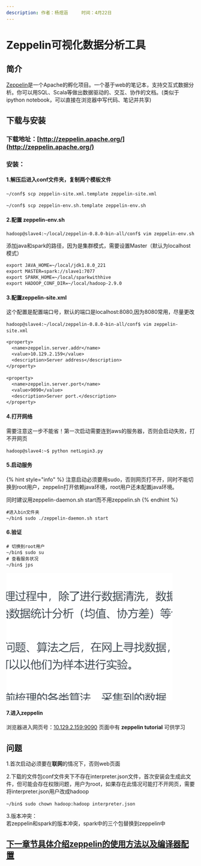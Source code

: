 ```yaml
---
description: 作者：杨煜涵     时间：4月22日
---
```


# Zeppelin可视化数据分析工具

## 简介

 [Zeppelin](https://blog.csdn.net/laozhaokun/article/details/44803061)是一个Apache的孵化项目。一个基于web的笔记本，支持交互式数据分析。你可以用SQL、Scala等做出数据驱动的、交互、协作的文档。\(类似于ipython notebook，可以直接在浏览器中写代码、笔记并共享\)

## 下载与安装

### 下载地址：[http://zeppelin.apache.org/](http://zeppelin.apache.org/)

### 安装：

#### 1.解压后进入conf文件夹，复制两个模板文件

`~/conf$ scp zeppelin-site.xml.template zeppelin-site.xml` 

`~/conf$ scp zeppelin-env.sh.template zeppelin-env.sh`

#### 2.配置 zeppelin-env.sh

`hadoop@slave4:~/local/zeppelin-0.8.0-bin-all/conf$ vim zeppelin-env.sh`

添加java和spark的路径，因为是集群模式，需要设置Master（默认为localhost模式）

```text
export JAVA_HOME=~/local/jdk1.8.0_221
export MASTER=spark://slave1:7077
export SPARK_HOME=~/local/sparkwithhive
export HADOOP_CONF_DIR=~/local/hadoop-2.9.0
```

#### 3.配置zeppelin-site.xml

这个配置是配置端口号，默认的端口是localhost:8080,因为8080常用，尽量更改

`hadoop@slave4:~/local/zeppelin-0.8.0-bin-all/conf$ vim zeppelin-site.xml`

```text
<property>
  <name>zeppelin.server.addr</name>
  <value>10.129.2.159</value>
  <description>Server address</description>
</property>

<property>
  <name>zeppelin.server.port</name>
  <value>9090</value>
  <description>Server port.</description>
</property>
```

#### 4.打开网络

需要注意这一步不能省！第一次启动需要连到aws的服务器，否则会启动失败，打不开网页

`hadoop@slave4:~$ python netLogin3.py`

#### 5.启动服务

{% hint style="info" %}
注意启动必须要用sudo，否则网页打不开，同时不能切换到root用户，zeppelin打开依赖java环境，root用户还未配置java环境。

同时建议用zeppelin-daemon.sh start而不用zeppelin.sh
{% endhint %}

```text
#进入bin文件夹
~/bin$ sudo ./zeppelin-daemon.sh start
```

#### 6.验证

```text
# 切换到root用户
~/bin$ sudo su
# 查看服务状况
~/bin$ jps
```

![&#x542F;&#x52A8;&#x6210;&#x529F;](../../../.gitbook/assets/image%20%2810%29.png)

#### 7.进入zeppelin

浏览器进入网页号：[10.129.2.159:9090](http://10.129.2.159:9090/#/)  页面中有 **zeppelin tutorial** 可供学习

## 问题

1.首次启动必须要在**联网**的情况下，否则web页面

2.下载的文件包conf文件夹下不存在interpreter.json文件，首次安装会生成此文件，但可能会存在权限问题，用户为root，如果存在此情况可能打不开网页，需要将interpreter.json用户改成hadoop

`~/bin$ sudo chown hadoop:hadoop interpreter.json`

3.版本冲突：  
若zeppelin和spark的版本冲突，spark中的三个包替换到zeppelin中

## [下一章节具体介绍zeppelin的使用方法以及编译器配置](zeppelin-pei-zhi-yu-shi-yong.md)

